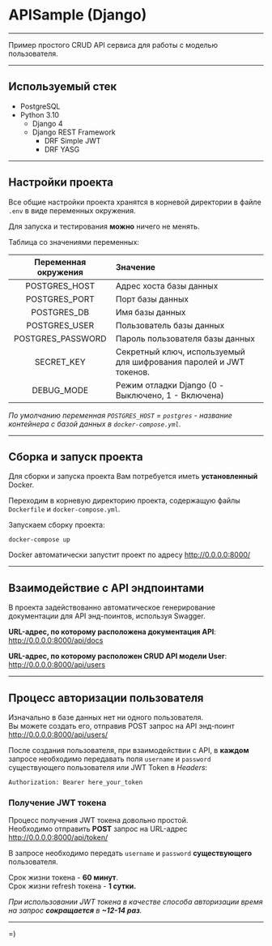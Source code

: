 # APISample (Django)
___
Пример простого CRUD API сервиса для работы с моделью пользователя.
___
## Используемый стек
- PostgreSQL
- Python 3.10
  - Django 4
  - Django REST Framework
    - DRF Simple JWT
    - DRF YASG
___

## Настройки проекта
Все общие настройки проекта хранятся в корневой директории в файле `.env` в виде переменных окружения.

Для запуска и тестирования **можно** ничего не менять.

Таблица со значениями переменных:


| Переменная окружения | Значение                                                           |
|:-------------------:|:-------------------------------------------------------------------|
| POSTGRES_HOST | Адрес хоста базы данных                                            |
| POSTGRES_PORT | Порт базы данных                                                   |
|POSTGRES_DB| Имя базы данных                                                    |
|POSTGRES_USER| Пользователь базы данных                                           |
|POSTGRES_PASSWORD| Пароль пользователя базы данных                                    |
|SECRET_KEY| Секретный ключ, используемый для шифрования паролей и JWT токенов. |
|DEBUG_MODE| Режим отладки Django (0 - Выключено, 1 - Включена)                 |

_По умолчанию переменная `POSTGRES_HOST` = `postgres` - название контейнера с базой данных в `docker-compose.yml`._
___
## Сборка и запуск проекта
Для сборки и запуска проекта Вам потребуется иметь **установленный** Docker.

Переходим в корневую директорию проекта, содержащую файлы `Dockerfile` и `docker-compose.yml`.

Запускаем сборку проекта:
```shell
docker-compose up
```
Docker автоматически запустит проект по адресу http://0.0.0.0:8000/
___
## Взаимодействие с API эндпоинтами
В проекта задействованно автоматическое генерирование документации для API энд-поинтов, используя Swagger.

**URL-адрес, по которому расположена документация API**: http://0.0.0.0:8000/api/docs

**URL-адрес, по которому расположен CRUD API модели User**: http://0.0.0.0:8000/api/users

___
## Процесс авторизации пользователя
Изначально в базе данных нет ни одного пользователя. </br>
Вы можете создать его, отправив POST запрос на API энд-поинт 
http://0.0.0.0:8000/api/users/

После создания пользователя, при взаимодействии с API, в **каждом** запросе необходимо передавать поля `username` и `password`
существующего пользователя или JWT Token в _Headers_:

`Authorization: Bearer here_your_token`

### Получение JWT токена

Процесс получения JWT токена довольно простой. </br>
Необходимо отправить **POST** запрос на URL-адрес http://0.0.0.0:8000/api/token/

В запросе необходимо передать `username` и `password` **существующего** пользователя.

Срок жизни токена - **60 минут**. </br>
Срок жизни refresh токена - **1 сутки.**

_При использовании JWT токена в качестве способа авторизации время на запрос **сокращается** в **~12-14 раз**._
___
=)

